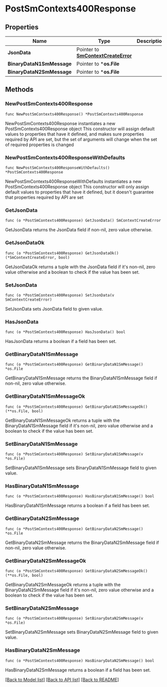 # PostSmContexts400Response

## Properties

Name | Type | Description | Notes
------------ | ------------- | ------------- | -------------
**JsonData** | Pointer to [**SmContextCreateError**](SmContextCreateError.md) |  | [optional] 
**BinaryDataN1SmMessage** | Pointer to ***os.File** |  | [optional] 
**BinaryDataN2SmMessage** | Pointer to ***os.File** |  | [optional] 

## Methods

### NewPostSmContexts400Response

`func NewPostSmContexts400Response() *PostSmContexts400Response`

NewPostSmContexts400Response instantiates a new PostSmContexts400Response object
This constructor will assign default values to properties that have it defined,
and makes sure properties required by API are set, but the set of arguments
will change when the set of required properties is changed

### NewPostSmContexts400ResponseWithDefaults

`func NewPostSmContexts400ResponseWithDefaults() *PostSmContexts400Response`

NewPostSmContexts400ResponseWithDefaults instantiates a new PostSmContexts400Response object
This constructor will only assign default values to properties that have it defined,
but it doesn't guarantee that properties required by API are set

### GetJsonData

`func (o *PostSmContexts400Response) GetJsonData() SmContextCreateError`

GetJsonData returns the JsonData field if non-nil, zero value otherwise.

### GetJsonDataOk

`func (o *PostSmContexts400Response) GetJsonDataOk() (*SmContextCreateError, bool)`

GetJsonDataOk returns a tuple with the JsonData field if it's non-nil, zero value otherwise
and a boolean to check if the value has been set.

### SetJsonData

`func (o *PostSmContexts400Response) SetJsonData(v SmContextCreateError)`

SetJsonData sets JsonData field to given value.

### HasJsonData

`func (o *PostSmContexts400Response) HasJsonData() bool`

HasJsonData returns a boolean if a field has been set.

### GetBinaryDataN1SmMessage

`func (o *PostSmContexts400Response) GetBinaryDataN1SmMessage() *os.File`

GetBinaryDataN1SmMessage returns the BinaryDataN1SmMessage field if non-nil, zero value otherwise.

### GetBinaryDataN1SmMessageOk

`func (o *PostSmContexts400Response) GetBinaryDataN1SmMessageOk() (**os.File, bool)`

GetBinaryDataN1SmMessageOk returns a tuple with the BinaryDataN1SmMessage field if it's non-nil, zero value otherwise
and a boolean to check if the value has been set.

### SetBinaryDataN1SmMessage

`func (o *PostSmContexts400Response) SetBinaryDataN1SmMessage(v *os.File)`

SetBinaryDataN1SmMessage sets BinaryDataN1SmMessage field to given value.

### HasBinaryDataN1SmMessage

`func (o *PostSmContexts400Response) HasBinaryDataN1SmMessage() bool`

HasBinaryDataN1SmMessage returns a boolean if a field has been set.

### GetBinaryDataN2SmMessage

`func (o *PostSmContexts400Response) GetBinaryDataN2SmMessage() *os.File`

GetBinaryDataN2SmMessage returns the BinaryDataN2SmMessage field if non-nil, zero value otherwise.

### GetBinaryDataN2SmMessageOk

`func (o *PostSmContexts400Response) GetBinaryDataN2SmMessageOk() (**os.File, bool)`

GetBinaryDataN2SmMessageOk returns a tuple with the BinaryDataN2SmMessage field if it's non-nil, zero value otherwise
and a boolean to check if the value has been set.

### SetBinaryDataN2SmMessage

`func (o *PostSmContexts400Response) SetBinaryDataN2SmMessage(v *os.File)`

SetBinaryDataN2SmMessage sets BinaryDataN2SmMessage field to given value.

### HasBinaryDataN2SmMessage

`func (o *PostSmContexts400Response) HasBinaryDataN2SmMessage() bool`

HasBinaryDataN2SmMessage returns a boolean if a field has been set.


[[Back to Model list]](../README.md#documentation-for-models) [[Back to API list]](../README.md#documentation-for-api-endpoints) [[Back to README]](../README.md)


